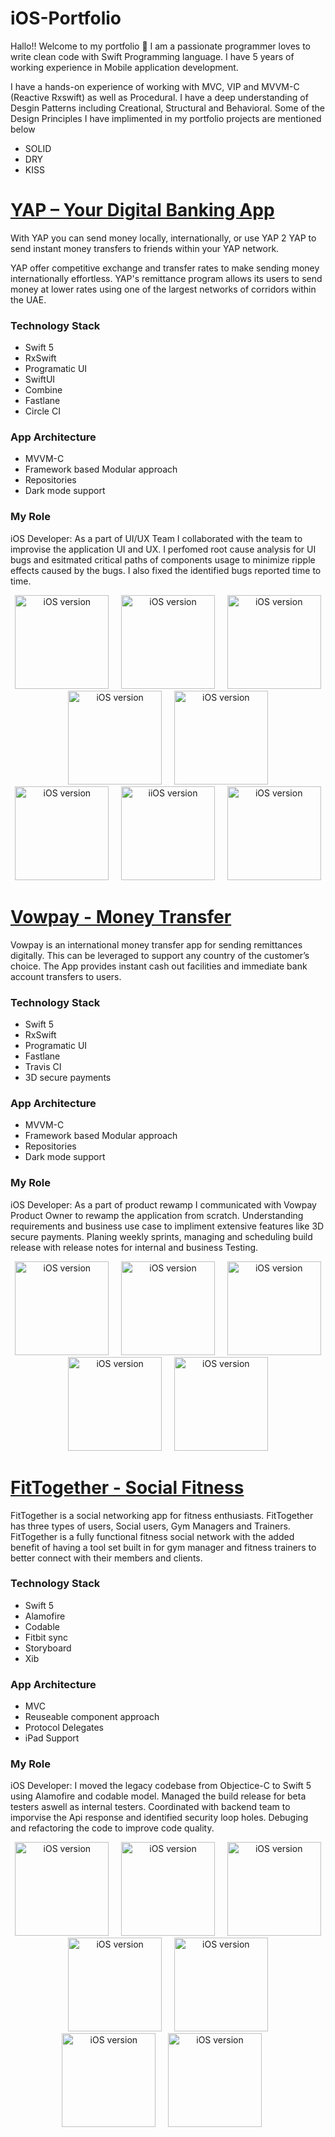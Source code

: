 # iOS-Portfolio
Hallo!! Welcome to my portfolio 👋 
I am a passionate programmer loves to write clean code with Swift Programming language. I have 5 years of working experience in Mobile application development.

I have a hands-on experience of working with MVC, VIP and MVVM-C (Reactive Rxswift) as well as Procedural. I have a deep understanding of Desgin Patterns including Creational, Structural and Behavioral. Some of the Design Principles I have implimented in my portfolio projects are mentioned below
* SOLID
* DRY
* KISS

# [YAP – Your Digital Banking Ap‪p](https://apps.apple.com/us/app/yap-your-digital-banking-app/id1498302242)
With YAP you can send money locally, internationally, or use YAP 2 YAP to send instant money transfers to friends within your YAP network.

YAP offer competitive exchange and transfer rates to make sending money internationally effortless. YAP's remittance program allows its users to send money at lower rates using one of the largest networks of corridors within the UAE.

### Technology Stack ###
* Swift 5
* RxSwift
* Programatic UI
* SwiftUI 
* Combine 
* Fastlane 
* Circle CI

### App Architecture  ###
* MVVM-C
* Framework based Modular approach
* Repositories 
* Dark mode support

### My Role ###
iOS Developer:  As a part of UI/UX Team I collaborated with the team to improvise the application UI and UX. I perfomed root cause analysis for UI bugs and esitmated critical paths of components usage to minimize ripple effects caused by the bugs. I also fixed the identified bugs reported time to time.

<p align="center">
<img src="https://github.com/umair-irfan/iOS-Portfolio/blob/main/images/Yap/460x0w%20(5).png" width="150"  title="iOS version">&nbsp;&nbsp;&nbsp;&nbsp;&nbsp;<img src="https://github.com/umair-irfan/iOS-Portfolio/blob/main/images/Yap/460x0w%20(4).png" width="150" title="iOS version">&nbsp;&nbsp;&nbsp;&nbsp;&nbsp;<img src="https://github.com/umair-irfan/iOS-Portfolio/blob/main/images/Yap/460x0w.png" width="150" title="iOS version">&nbsp;&nbsp;&nbsp;&nbsp;&nbsp;<img src="https://github.com/umair-irfan/iOS-Portfolio/blob/main/images/Yap/460x0w%20(2).png" width="150" title="iOS version">&nbsp;&nbsp;&nbsp;&nbsp;&nbsp;<img src="https://github.com/umair-irfan/iOS-Portfolio/blob/main/images/Yap/460x0w%20(7).webp" width="150" title="iOS version">&nbsp;&nbsp;&nbsp;&nbsp;&nbsp;<img src="https://github.com/umair-irfan/iOS-Portfolio/blob/main/images/Yap/460x0w%20(3).png" width="150" title="iOS version">&nbsp;&nbsp;&nbsp;&nbsp;&nbsp;<img src="https://github.com/umair-irfan/iOS-Portfolio/blob/main/images/Yap/460x0w%20(1).png" width="150" title="iiOS version">&nbsp;&nbsp;&nbsp;&nbsp;&nbsp;<img src="https://github.com/umair-irfan/iOS-Portfolio/blob/main/images/Yap/460x0w%20(6).webp" width="150" title="iOS version">
</p>

# [Vowpay - Money Transfe‪r‬](https://apps.apple.com/us/app/id1095042185#?platform=iphone)
Vowpay is an international money transfer app for sending remittances digitally. This can be leveraged to support any country of the customer’s choice. The App provides instant cash out facilities and immediate bank account transfers to users.

### Technology Stack ###
* Swift 5
* RxSwift
* Programatic UI
* Fastlane
* Travis CI
* 3D secure payments

### App Architecture  ###
* MVVM-C
* Framework based Modular approach
* Repositories 
* Dark mode support

### My Role ###
iOS Developer: As a part of product rewamp I communicated with Vowpay Product Owner to rewamp the application from scratch. Understanding requirements and business use case to impliment extensive features like 3D secure payments. Planing weekly sprints, managing and scheduling build release with release notes for internal and business Testing.

<p align="center">
<img src="https://github.com/umair-irfan/iOS-Portfolio/blob/main/images/Vowpay/01.jpg" width="150"  title="iOS version">&nbsp;&nbsp;&nbsp;&nbsp;&nbsp;<img src="https://github.com/umair-irfan/iOS-Portfolio/blob/main/images/Vowpay/02.jpg" width="150" title="iOS version">&nbsp;&nbsp;&nbsp;&nbsp;&nbsp;<img src="https://github.com/umair-irfan/iOS-Portfolio/blob/main/images/Vowpay/03.jpg" width="150" title="iOS version">&nbsp;&nbsp;&nbsp;&nbsp;&nbsp;<img src="https://github.com/umair-irfan/iOS-Portfolio/blob/main/images/Vowpay/04.jpg" width="150" title="iOS version">&nbsp;&nbsp;&nbsp;&nbsp;&nbsp;<img src="https://github.com/umair-irfan/iOS-Portfolio/blob/main/images/Vowpay/05.jpg" width="150" title="iOS version">&nbsp;&nbsp;&nbsp;&nbsp;&nbsp;<img 
</p>

# [FitTogether - Social  Fitness](https://apps.apple.com/us/app/fittogether-social-fitness/id1446674035?platform=iphone)
FitTogether is a social networking app for fitness enthusiasts. FitTogether has three types of users, Social users, Gym Managers and Trainers. FitTogether is a fully functional fitness social network with the added benefit of having a tool set built in for gym manager and fitness trainers to better connect with their members and clients.

### Technology Stack ###
* Swift 5
* Alamofire
* Codable
* Fitbit sync
* Storyboard
* Xib

### App Architecture  ###
* MVC
* Reuseable component approach
* Protocol Delegates 
* iPad Support

### My Role ###
iOS Developer: I moved the legacy codebase from Objectice-C to Swift 5 using Alamofire and codable model. Managed the build release for beta testers aswell as internal testers. Coordinated with backend team to imporvise the Api response and identified security loop holes. Debuging and refactoring the code to improve code quality.

<p align="center">
<img src="https://github.com/umair-irfan/iOS-Portfolio/blob/main/images/FitTogether/01.png" width="150"  title="iOS version">&nbsp;&nbsp;&nbsp;&nbsp;&nbsp;<img src="https://github.com/umair-irfan/iOS-Portfolio/blob/main/images/FitTogether/02.png" width="150" title="iOS version">&nbsp;&nbsp;&nbsp;&nbsp;&nbsp;<img src="https://github.com/umair-irfan/iOS-Portfolio/blob/main/images/FitTogether/03.png" width="150" title="iOS version">&nbsp;&nbsp;&nbsp;&nbsp;&nbsp;<img src="https://github.com/umair-irfan/iOS-Portfolio/blob/main/images/FitTogether/04.png" width="150" title="iOS version">&nbsp;&nbsp;&nbsp;&nbsp;&nbsp;<img src="https://github.com/umair-irfan/iOS-Portfolio/blob/main/images/FitTogether/05.png" width="150" title="iOS version">&nbsp;&nbsp;&nbsp;&nbsp;&nbsp;<img 
src="https://github.com/umair-irfan/iOS-Portfolio/blob/main/images/FitTogether/06.png" width="150" title="iOS version">&nbsp;&nbsp;&nbsp;&nbsp;&nbsp;<img 
src="https://github.com/umair-irfan/iOS-Portfolio/blob/main/images/FitTogether/07.png" width="150" title="iOS version">&nbsp;&nbsp;&nbsp;&nbsp;&nbsp;<img 
</p>
